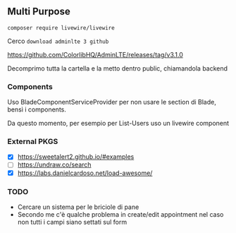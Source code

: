 ## Multi Purpose

`composer require livewire/livewire`

Cerco `download adminlte 3 github`

https://github.com/ColorlibHQ/AdminLTE/releases/tag/v3.1.0

Decomprimo tutta la cartella e la metto dentro public, chiamandola backend

### Components

Uso BladeComponentServiceProvider per non usare le section di Blade, bensì i components.

Da questo momento, per esempio per List-Users uso un livewire component

### External PKGS
- [x] https://sweetalert2.github.io/#examples
- [ ] https://undraw.co/search
- [x] https://labs.danielcardoso.net/load-awesome/

### TODO
- Cercare un sistema per le briciole di pane
- Secondo me c'è qualche problema in create/edit appointment nel caso non tutti i campi siano settati sul form








